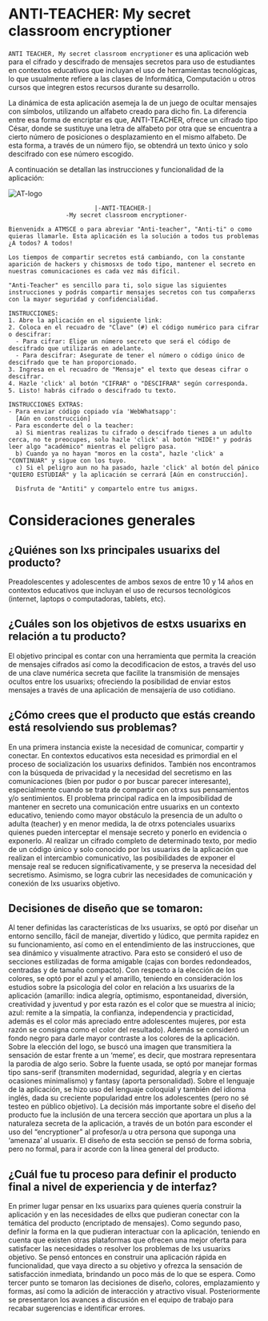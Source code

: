 # ANTI-TEACHER: My secret classroom encryptioner

`ANTI TEACHER, My secret classroom encryptioner` es una aplicación web para el cifrado y descifrado de mensajes secretos para uso de estudiantes en contextos educativos que incluyan el uso de herramientas tecnológicas, lo que usualmente refiere a las clases de Informática, Computación u otros cursos que integren estos recursos durante su desarrollo. 

La dinámica de esta aplicación asemeja la de un juego de ocultar mensajes con símbolos, utilizando un alfabeto creado para dicho fin. La diferencia entre esa forma de encriptar es que, ANTI-TEACHER, ofrece un cifrado tipo César, donde se sustituye una letra de alfabeto por otra que se encuentra a cierto número de posiciones o desplazamiento en el mismo alfabeto. De esta forma, a través de un número fijo, se obtendrá un texto único y solo descifrado con ese número escogido.

A continuación se detallan las instrucciones y funcionalidad de la aplicación:

![AT-logo](https://i.ibb.co/tcdkmq4/Anti-Teacher.png)

```text
                        |-ANTI-TEACHER-|
                -My secret classroom encryptioner-

Bienvenidx a ATMSCE o para abreviar "Anti-teacher", "Anti-ti" o como quieras llamarle. Esta aplicación es la solución a todos tus problemas ¿A todos? A todos! 

Los tiempos de compartir secretos está cambiando, con la constante aparición de hackers y chismosxs de todo tipo, mantener el secreto en nuestras comunicaciones es cada vez más difícil.

"Anti-Teacher" es sencillo para ti, solo sigue las siguientes instrucciones y podrás compartir mensajes secretos con tus compañerxs con la mayor seguridad y confidencialidad.

INSTRUCCIONES:
1. Abre la aplicación en el siguiente link:
2. Coloca en el recuadro de "Clave" (#) el código numérico para cifrar o descifrar:
  - Para cifrar: Elige un número secreto que será el código de descifrado que utilizarás en adelante.
  - Para descifrar: Asegurate de tener el número o código único de descifrado que te han proporcionado.
3. Ingresa en el recuadro de "Mensaje" el texto que deseas cifrar o descifrar.
4. Hazle 'click' al botón "CIFRAR" o "DESCIFRAR" según corresponda.
5. Listo! habrás cifrado o descifrado tu texto.

INSTRUCCIONES EXTRAS:
- Para enviar código copiado vía 'WebWhatsapp':
  [Aún en construcción]
- Para esconderte del o la teacher:
  a) Si mientras realizas tu cifrado o descifrado tienes a un adulto cerca, no te preocupes, solo hazle 'click' al botón "HIDE!" y podrás leer algo "académico" mientras el peligro pasa.
  b) Cuando ya no hayan "moros en la costa", hazle 'click' a "CONTINUAR" y sigue con los tuyo.
  c) Si el peligro aun no ha pasado, hazle 'click' al botón del pánico "QUIERO ESTUDIAR" y la aplicación se cerrará [Aún en construcción].

  Disfruta de "Antiti" y compartelo entre tus amigxs.
```

# Consideraciones generales

## ¿Quiénes son lxs principales usuarixs del producto?
Preadolescentes y adolescentes de ambos sexos de entre 10 y 14 años en contextos educativos que incluyan el uso de recursos tecnológicos (internet, laptops o computadoras, tablets, etc).

## ¿Cuáles son los objetivos de estxs usuarixs en relación a tu producto?
El objetivo principal es contar con una herramienta que permita la creación de mensajes cifrados así como la decodificacion de estos, a través del uso de una clave numérica secreta que facilite la transmisión de mensajes ocultos entre los usuarixs; ofreciendo la posibilidad de enviar estos mensajes a través de una aplicación de mensajería de uso cotidiano.

## ¿Cómo crees que el producto que estás creando está resolviendo sus problemas?
En una primera instancia  existe la necesidad de comunicar, compartir y conectar. En contextos educativos esta necesidad es primordial en el proceso de socialización los usuarixs definidos. También nos encontramos con la búsqueda de privacidad y la necesidad del secretismo en las comunicaciones (bien por pudor o por buscar parecer interesante), especialmente cuando se trata de compartir con otrxs sus pensamientos y/o sentimientos. El problema principal radica en la imposibilidad de mantener en secreto una comunicación entre usuarixs en un contexto educativo, teniendo como mayor obstáculo la presencia de un adulto o adulta  (teacher) y en menor medida, la de otrxs potenciales usuarixs quienes pueden interceptar el mensaje secreto y ponerlo en evidencia o exponerlo. Al realizar un cifrado  completo de determinado texto, por medio de un código único y solo conocido por lxs usuarixs de la aplicación que realizan el intercambio comunicativo, las posibilidades de exponer el mensaje real se reducen significativamente, y se preserva la necesidad del secretismo. Asimismo, se logra cubrir las necesidades de comunicación y conexión de lxs usuarixs objetivo.

## Decisiones de diseño que se tomaron:
Al tener definidas las características de lxs usuarixs, se optó por diseñar un entorno sencillo, fácil de manejar, divertido y lúdico, que permita rapidez en su funcionamiento, así como en el entendimiento de las instrucciones, que sea dinámico y visualmente atractivo. Para esto se consideró el uso de secciones estilizadas de forma amigable (cajas con bordes redondeados, centradas y de tamaño compacto). Con respecto a la elección de los colores, se optó por el azul y el amarillo, teniendo en consideración los estudios sobre la psicologia del color en relación a lxs usuarixs de la aplicación (amarillo: indica alegría, optimismo, espontaneidad, diversión, creatividad y juventud y por esta razón es el color que se muestra al inicio; azul: remite a la simpatía, la confianza, independencia y practicidad, además es el color más apreciado entre adolescentes mujeres, por esta razón se consigna como el color del resultado). Además se consideró un fondo negro para darle mayor contraste a los colores de la aplicación. Sobre la elección del logo, se buscó una imagen que transmitiera la sensación de estar frente a un ‘meme’, es decir, que mostrara representara la parodia de algo serio. Sobre la fuente usada, se optó por manejar formas tipo sans-serif (transmiten modernidad, seguridad, alegría y en ciertas ocasiones minimalismo) y fantasy (aporta personalidad). Sobre el lenguaje de la aplicación, se hizo uso del lenguaje coloquial y también del idioma inglés, dada su creciente popularidad entre los adolescentes (pero no sé testeo en público objetivo). La decisión más importante sobre el diseño del producto fue la inclusión de una tercera sección que aportara un plus a la naturaleza secreta de la aplicación, a través de un botón para esconder el uso del “encryptioner” al profesor/a u otra persona que suponga una ‘amenaza’ al usuarix. El diseño de esta sección se pensó de forma sobria, pero no formal, para ir acorde con la línea general del producto.

## ¿Cuál fue tu proceso para definir el producto final a nivel de experiencia y de interfaz?
En primer lugar pensar en lxs usuarixs para quienes quería construir la aplicación y en las necesidades de ellxs que pudieran conectar con la temática del producto (encriptado de mensajes). Como segundo paso, definir la forma en la que pudieran interactuar con la aplicación, teniendo en cuenta que existen otras plataformas que ofrecen una mejor oferta para satisfacer las necesidades o resolver los problemas de lxs usuarixs objetivo. Se pensó entonces en construir una aplicación rápida en funcionalidad, que vaya directo a su objetivo y ofrezca la sensación de satisfacción inmediata, brindando un poco más de lo que se espera. Como tercer punto se tomaron las decisiones de diseño, colores, emplazamiento y formas, así como la adición de interacción y atractivo visual. Posteriormente se presentaron los avances a discusión en el equipo de trabajo para recabar sugerencias e identificar errores.
